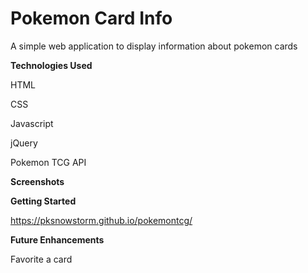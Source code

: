 # Pokemon Card Info
A simple web application to display information about pokemon cards

**Technologies Used**

HTML

CSS

Javascript

jQuery

Pokemon TCG API

**Screenshots**

**Getting Started**

https://pksnowstorm.github.io/pokemontcg/

**Future Enhancements**

Favorite a card
